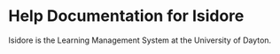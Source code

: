 # Help Documentation for Isidore
Isidore is the Learning Management System at the University of Dayton.
